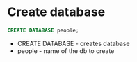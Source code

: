 # Create database

```sql
CREATE DATABASE people;
```

- CREATE DATABASE - creates database
- people - name of the db to create
